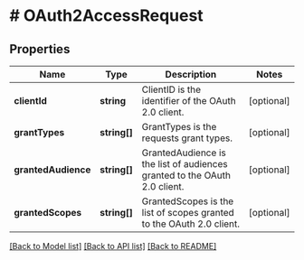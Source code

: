 # # OAuth2AccessRequest

## Properties

Name | Type | Description | Notes
------------ | ------------- | ------------- | -------------
**clientId** | **string** | ClientID is the identifier of the OAuth 2.0 client. | [optional]
**grantTypes** | **string[]** | GrantTypes is the requests grant types. | [optional]
**grantedAudience** | **string[]** | GrantedAudience is the list of audiences granted to the OAuth 2.0 client. | [optional]
**grantedScopes** | **string[]** | GrantedScopes is the list of scopes granted to the OAuth 2.0 client. | [optional]

[[Back to Model list]](../../README.md#models) [[Back to API list]](../../README.md#endpoints) [[Back to README]](../../README.md)
